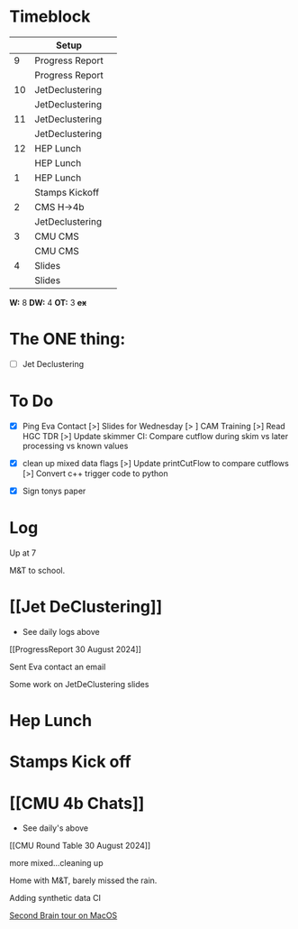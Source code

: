 # Timeblock

|     | Setup           |     |
| --- | --------------- | --- |
| 9   | Progress Report |     |
|     | Progress Report |     |
| 10  | JetDeclustering |     |
|     | JetDeclustering |     |
| 11  | JetDeclustering |     |
|     | JetDeclustering |     |
| 12  | HEP Lunch       |     |
|     | HEP Lunch       |     |
| 1   | HEP Lunch       |     |
|     | Stamps Kickoff  |     |
| 2   | CMS H->4b       |     |
|     | JetDeclustering |     |
| 3   | CMU CMS         |     |
|     | CMU CMS         |     |
| 4   | Slides          |     |
|     | Slides          |     |

**W:** 8 
**DW:** 4 
**OT:** 3
 **~~ex~~**

# The ONE thing: 
- [ ] Jet Declustering


# To Do
- [x] Ping Eva Contact
 [>] Slides for Wednesday
 [> ] CAM Training
 [>] Read HGC TDR
 [>] Update skimmer CI: Compare cutflow during skim vs later processing vs known values
- [x] clean up mixed data flags
 [>] Update printCutFlow to compare cutflows
 [>] Convert c++ trigger code to python
- [x] Sign tonys paper


# Log

Up at 7

M&T to school.

# [[Jet DeClustering]]
- See daily logs above

[[ProgressReport 30 August 2024]]

Sent Eva contact an email

Some work on JetDeClustering slides

# Hep Lunch

# Stamps Kick off

# [[CMU 4b Chats]]
- See daily's above

[[CMU Round Table 30 August 2024]]

more mixed...cleaning up

Home with M&T, barely missed the rain.

Adding synthetic data CI

[Second Brain tour on MacOS](https://www.youtube.com/@mischavandenburg)

